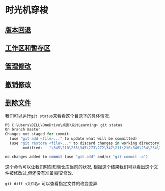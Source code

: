 # 时光机穿梭

## [版本回退](./%E7%89%88%E6%9C%AC%E5%9B%9E%E9%80%80.md)

## [工作区和暂存区](./%E5%B7%A5%E4%BD%9C%E5%8C%BA%E7%8E%89%E6%9A%82%E5%AD%98%E5%8C%BA.md)

## [管理修改](./%E7%AE%A1%E7%90%86%E4%BF%AE%E6%94%B9.md)

## [撤销修改](./%E6%92%A4%E9%94%80%E4%BF%AE%E6%94%B9.md)

## [删除文件](./%E5%88%A0%E9%99%A4%E6%96%87%E4%BB%B6.md)


我们可以运行`git status`来看看这个目录下的具体情况.
```javascript
PS C:\Users\DELL\OneDrive\桌面\GitLearning> git status
On branch master
Changes not staged for commit:
  (use "git add <file>..." to update what will be committed)
  (use "git restore <file>..." to discard changes in working directory)
        modified:   "\345\210\233\345\273\272\347\211\210\346\234\254\345\272\223.md"

no changes added to commit (use "git add" and/or "git commit -a")
```
这个命令可以让我们时刻知晓仓库当前的状况, 根据这个结果我们可以看出这个文件被修改过,但还没有准备i提交修改.

`git diff <文件名>` 可以查看指定文件的改变差异.

